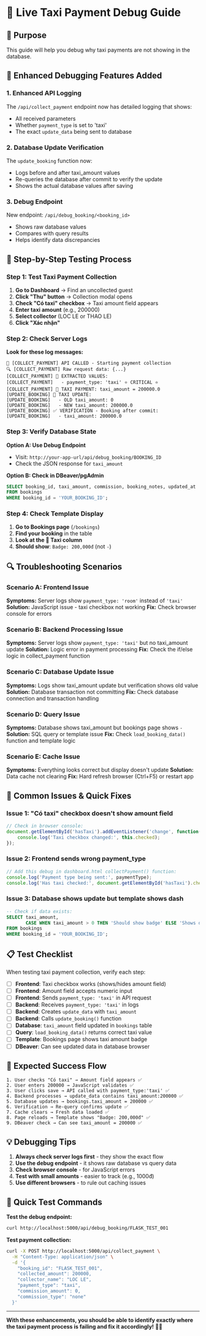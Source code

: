 # 🚕 Live Taxi Payment Debug Guide

## 🎯 Purpose
This guide will help you debug why taxi payments are not showing in the database.

## 🔧 Enhanced Debugging Features Added

### 1. **Enhanced API Logging**
The `/api/collect_payment` endpoint now has detailed logging that shows:
- All received parameters
- Whether `payment_type` is set to 'taxi'
- The exact `update_data` being sent to database

### 2. **Database Update Verification**
The `update_booking` function now:
- Logs before and after taxi_amount values
- Re-queries the database after commit to verify the update
- Shows the actual database values after saving

### 3. **Debug Endpoint**
New endpoint: `/api/debug_booking/<booking_id>`
- Shows raw database values
- Compares with query results
- Helps identify data discrepancies

## 🧪 Step-by-Step Testing Process

### Step 1: Test Taxi Payment Collection
1. **Go to Dashboard** → Find an uncollected guest
2. **Click "Thu" button** → Collection modal opens
3. **Check "Có taxi" checkbox** → Taxi amount field appears
4. **Enter taxi amount** (e.g., 200000)
5. **Select collector** (LOC LE or THAO LE)
6. **Click "Xác nhận"**

### Step 2: Check Server Logs
**Look for these log messages:**
```
🚀 [COLLECT_PAYMENT] API CALLED - Starting payment collection
🔍 [COLLECT_PAYMENT] Raw request data: {...}
[COLLECT_PAYMENT] 🎯 EXTRACTED VALUES:
[COLLECT_PAYMENT]   - payment_type: 'taxi' ⭐ CRITICAL ⭐
[COLLECT_PAYMENT] 🚕 TAXI PAYMENT: taxi_amount = 200000.0
[UPDATE_BOOKING] 🚕 TAXI UPDATE:
[UPDATE_BOOKING]   - OLD taxi_amount: 0
[UPDATE_BOOKING]   - NEW taxi_amount: 200000.0
[UPDATE_BOOKING] ✅ VERIFICATION - Booking after commit:
[UPDATE_BOOKING]   - taxi_amount: 200000.0
```

### Step 3: Verify Database State
**Option A: Use Debug Endpoint**
- Visit: `http://your-app-url/api/debug_booking/BOOKING_ID`
- Check the JSON response for `taxi_amount`

**Option B: Check in DBeaver/pgAdmin**
```sql
SELECT booking_id, taxi_amount, commission, booking_notes, updated_at 
FROM bookings 
WHERE booking_id = 'YOUR_BOOKING_ID';
```

### Step 4: Check Template Display
1. **Go to Bookings page** (`/bookings`)
2. **Find your booking** in the table
3. **Look at the 🚕 Taxi column**
4. **Should show**: `Badge: 200,000đ` (not `-`)

## 🔍 Troubleshooting Scenarios

### Scenario A: Frontend Issue
**Symptoms:** Server logs show `payment_type: 'room'` instead of `'taxi'`
**Solution:** JavaScript issue - taxi checkbox not working
**Fix:** Check browser console for errors

### Scenario B: Backend Processing Issue  
**Symptoms:** Server logs show `payment_type: 'taxi'` but no taxi_amount update
**Solution:** Logic error in payment processing
**Fix:** Check the if/else logic in collect_payment function

### Scenario C: Database Update Issue
**Symptoms:** Logs show taxi_amount update but verification shows old value
**Solution:** Database transaction not committing
**Fix:** Check database connection and transaction handling

### Scenario D: Query Issue
**Symptoms:** Database shows taxi_amount but bookings page shows `-`
**Solution:** SQL query or template issue
**Fix:** Check `load_booking_data()` function and template logic

### Scenario E: Cache Issue
**Symptoms:** Everything looks correct but display doesn't update
**Solution:** Data cache not clearing
**Fix:** Hard refresh browser (Ctrl+F5) or restart app

## 🚨 Common Issues & Quick Fixes

### Issue 1: "Có taxi" checkbox doesn't show amount field
```javascript
// Check in browser console:
document.getElementById('hasTaxi').addEventListener('change', function() {
    console.log('Taxi checkbox changed:', this.checked);
});
```

### Issue 2: Frontend sends wrong payment_type
```javascript
// Add this debug in dashboard.html collectPayment() function:
console.log('Payment type being sent:', paymentType);
console.log('Has taxi checked:', document.getElementById('hasTaxi').checked);
```

### Issue 3: Database shows update but template shows dash
```sql
-- Check if data exists:
SELECT taxi_amount, 
       CASE WHEN taxi_amount > 0 THEN 'Should show badge' ELSE 'Shows dash' END as display_status
FROM bookings 
WHERE booking_id = 'YOUR_BOOKING_ID';
```

## 📋 Test Checklist

When testing taxi payment collection, verify each step:

- [ ] **Frontend**: Taxi checkbox works (shows/hides amount field)
- [ ] **Frontend**: Amount field accepts numeric input  
- [ ] **Frontend**: Sends `payment_type: 'taxi'` in API request
- [ ] **Backend**: Receives `payment_type: 'taxi'` in logs
- [ ] **Backend**: Creates `update_data` with `taxi_amount`
- [ ] **Backend**: Calls `update_booking()` function
- [ ] **Database**: `taxi_amount` field updated in `bookings` table
- [ ] **Query**: `load_booking_data()` returns correct taxi value
- [ ] **Template**: Bookings page shows taxi amount badge
- [ ] **DBeaver**: Can see updated data in database browser

## 🎯 Expected Success Flow

```
1. User checks "Có taxi" → Amount field appears ✅
2. User enters 200000 → JavaScript validates ✅  
3. User clicks save → API called with payment_type:'taxi' ✅
4. Backend processes → update_data contains taxi_amount:200000 ✅
5. Database updates → bookings.taxi_amount = 200000 ✅
6. Verification → Re-query confirms update ✅
7. Cache clears → Fresh data loaded ✅
8. Page reloads → Template shows "Badge: 200,000đ" ✅
9. DBeaver check → Can see taxi_amount = 200000 ✅
```

## 💡 Debugging Tips

1. **Always check server logs first** - they show the exact flow
2. **Use the debug endpoint** - it shows raw database vs query data  
3. **Check browser console** - for JavaScript errors
4. **Test with small amounts** - easier to track (e.g., 1000đ)
5. **Use different browsers** - to rule out caching issues

## 🔧 Quick Test Commands

**Test the debug endpoint:**
```bash
curl http://localhost:5000/api/debug_booking/FLASK_TEST_001
```

**Test payment collection:**
```bash
curl -X POST http://localhost:5000/api/collect_payment \
  -H "Content-Type: application/json" \
  -d '{
    "booking_id": "FLASK_TEST_001",
    "collected_amount": 200000,
    "collector_name": "LOC LE", 
    "payment_type": "taxi",
    "commission_amount": 0,
    "commission_type": "none"
  }'
```

---

**With these enhancements, you should be able to identify exactly where the taxi payment process is failing and fix it accordingly!** 🚕✅